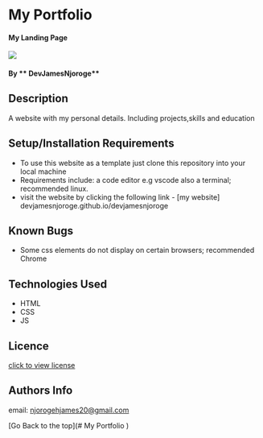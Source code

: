 # My Portfolio

#### My Landing Page
<img src="https://github.com/devjamesnjoroge/devjamesnjoroge/blob/master/images/about.jpg">

#### By ** DevJamesNjoroge**

## Description

A website with my personal details. Including projects,skills and education

## Setup/Installation Requirements

- To use this website as a template just clone this repository into your local machine
- Requirements include: a code editor e.g vscode also a terminal; recommended linux.
- visit the website by clicking the following link - [my website] devjamesnjoroge.github.io/devjamesnjoroge

## Known Bugs

- Some css elements do not display on certain browsers; recommended Chrome

## Technologies Used

* HTML
* CSS
* JS

## Licence

[click to view license](LICENSE)

## Authors Info

email: njorogehjames20@gmail.com

[Go Back to the top](# My Portfolio
)
